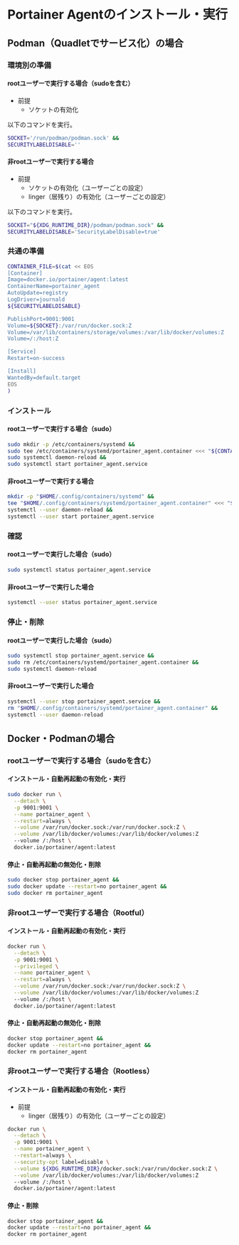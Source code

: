 # Portainer Agentのインストール・実行
## Podman（Quadletでサービス化）の場合
### 環境別の準備
#### rootユーザーで実行する場合（sudoを含む）
- 前提
  - ソケットの有効化

以下のコマンドを実行。
```sh
SOCKET='/run/podman/podman.sock' &&
SECURITYLABELDISABLE=''
```

#### 非rootユーザーで実行する場合
- 前提
  - ソケットの有効化（ユーザーごとの設定）
  - linger（居残り）の有効化（ユーザーごとの設定）

以下のコマンドを実行。
```sh
SOCKET="${XDG_RUNTIME_DIR}/podman/podman.sock" &&
SECURITYLABELDISABLE='SecurityLabelDisable=true'
```

### 共通の準備
```sh
CONTAINER_FILE=$(cat << EOS
[Container]
Image=docker.io/portainer/agent:latest
ContainerName=portainer_agent
AutoUpdate=registry
LogDriver=journald
${SECURITYLABELDISABLE}

PublishPort=9001:9001
Volume=${SOCKET}:/var/run/docker.sock:Z
Volume=/var/lib/containers/storage/volumes:/var/lib/docker/volumes:Z
Volume=/:/host:Z

[Service]
Restart=on-success

[Install]
WantedBy=default.target
EOS
)
```

### インストール
#### rootユーザーで実行する場合（sudo）
```sh
sudo mkdir -p /etc/containers/systemd &&
sudo tee /etc/containers/systemd/portainer_agent.container <<< "${CONTAINER_FILE}" > /dev/null &&
sudo systemctl daemon-reload &&
sudo systemctl start portainer_agent.service
```

#### 非rootユーザーで実行する場合
```sh
mkdir -p "$HOME/.config/containers/systemd" &&
tee "$HOME/.config/containers/systemd/portainer_agent.container" <<< "${CONTAINER_FILE}" > /dev/null &&
systemctl --user daemon-reload &&
systemctl --user start portainer_agent.service
```

### 確認
#### rootユーザーで実行した場合（sudo）
```sh
sudo systemctl status portainer_agent.service
```

#### 非rootユーザーで実行した場合
```sh
systemctl --user status portainer_agent.service
```

### 停止・削除
#### rootユーザーで実行した場合（sudo）
```sh
sudo systemctl stop portainer_agent.service &&
sudo rm /etc/containers/systemd/portainer_agent.container &&
sudo systemctl daemon-reload
```

#### 非rootユーザーで実行した場合
```sh
systemctl --user stop portainer_agent.service &&
rm "$HOME/.config/containers/systemd/portainer_agent.container" &&
systemctl --user daemon-reload
```

## Docker・Podmanの場合
### rootユーザーで実行する場合（sudoを含む）
#### インストール・自動再起動の有効化・実行
```sh
sudo docker run \
  --detach \
  -p 9001:9001 \
  --name portainer_agent \
  --restart=always \
  --volume /var/run/docker.sock:/var/run/docker.sock:Z \
  --volume /var/lib/docker/volumes:/var/lib/docker/volumes:Z
  --volume /:/host \
  docker.io/portainer/agent:latest
```

#### 停止・自動再起動の無効化・削除
```sh
sudo docker stop portainer_agent &&
sudo docker update --restart=no portainer_agent &&
sudo docker rm portainer_agent
```

### 非rootユーザーで実行する場合（Rootful）
#### インストール・自動再起動の有効化・実行
```sh
docker run \
  --detach \
  -p 9001:9001 \
  --privileged \
  --name portainer_agent \
  --restart=always \
  --volume /var/run/docker.sock:/var/run/docker.sock:Z \
  --volume /var/lib/docker/volumes:/var/lib/docker/volumes:Z
  --volume /:/host \
  docker.io/portainer/agent:latest
```

#### 停止・自動再起動の無効化・削除
```sh
docker stop portainer_agent &&
docker update --restart=no portainer_agent &&
docker rm portainer_agent
```

### 非rootユーザーで実行する場合（Rootless）
#### インストール・自動再起動の有効化・実行
- 前提
  - linger（居残り）の有効化（ユーザーごとの設定）
```sh
docker run \
  --detach \
  -p 9001:9001 \
  --name portainer_agent \
  --restart=always \
  --security-opt label=disable \
  --volume ${XDG_RUNTIME_DIR}/docker.sock:/var/run/docker.sock:Z \
  --volume /var/lib/docker/volumes:/var/lib/docker/volumes:Z
  --volume /:/host \
  docker.io/portainer/agent:latest
```

#### 停止・削除
```sh
docker stop portainer_agent &&
docker update --restart=no portainer_agent &&
docker rm portainer_agent
```
